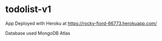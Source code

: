 # todolist-v1
App Deployed with Heroku at https://rocky-fjord-66773.herokuapp.com/

Database used MongoDB Atlas 

